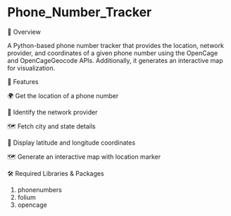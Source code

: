 # Phone_Number_Tracker
📌 Overview

A Python-based phone number tracker that provides the location, network provider, and coordinates of a given phone number using the OpenCage and OpenCageGeocode APIs. Additionally, it generates an interactive map for visualization.

🚀 Features

🌍 Get the location of a phone number

📡 Identify the network provider

🗺️ Fetch city and state details

📌 Display latitude and longitude coordinates

🗺️ Generate an interactive map with location marker

🛠 Required Libraries & Packages

1. phonenumbers
2. folium
3. opencage
